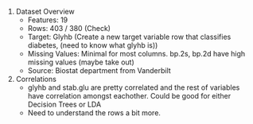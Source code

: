 1. Dataset Overview
    - Features: 19
    - Rows: 403 / 380 (Check)
    - Target: Glyhb (Create a new target variable row that classifies diabetes, (need to know what glyhb is))
    - Missing Values: Minimal for most columns. bp.2s, bp.2d have high missing values (maybe take out)
    - Source: Biostat department from Vanderbilt
2. Correlations
    - glyhb and stab.glu are pretty correlated and the rest of variables have correlation amongst eachother. Could be good for either Decision Trees or LDA
    - Need to understand the rows a bit more.